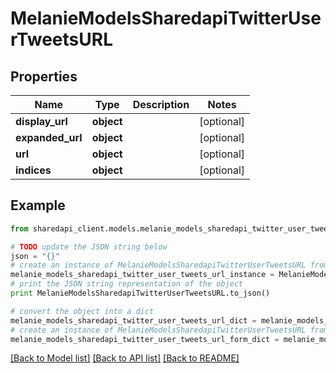# MelanieModelsSharedapiTwitterUserTweetsURL


## Properties
Name | Type | Description | Notes
------------ | ------------- | ------------- | -------------
**display_url** | **object** |  | [optional] 
**expanded_url** | **object** |  | [optional] 
**url** | **object** |  | [optional] 
**indices** | **object** |  | [optional] 

## Example

```python
from sharedapi_client.models.melanie_models_sharedapi_twitter_user_tweets_url import MelanieModelsSharedapiTwitterUserTweetsURL

# TODO update the JSON string below
json = "{}"
# create an instance of MelanieModelsSharedapiTwitterUserTweetsURL from a JSON string
melanie_models_sharedapi_twitter_user_tweets_url_instance = MelanieModelsSharedapiTwitterUserTweetsURL.from_json(json)
# print the JSON string representation of the object
print MelanieModelsSharedapiTwitterUserTweetsURL.to_json()

# convert the object into a dict
melanie_models_sharedapi_twitter_user_tweets_url_dict = melanie_models_sharedapi_twitter_user_tweets_url_instance.to_dict()
# create an instance of MelanieModelsSharedapiTwitterUserTweetsURL from a dict
melanie_models_sharedapi_twitter_user_tweets_url_form_dict = melanie_models_sharedapi_twitter_user_tweets_url.from_dict(melanie_models_sharedapi_twitter_user_tweets_url_dict)
```
[[Back to Model list]](../README.md#documentation-for-models) [[Back to API list]](../README.md#documentation-for-api-endpoints) [[Back to README]](../README.md)


